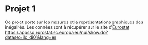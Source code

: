 # Projet 1
Ce projet porte sur les mesures et la représentations graphiques des inégalités. 
Les données sont à récupérer sur le site d'[Eurostat](https://fr.wikipedia.org/wiki/Eurostat)
https://appsso.eurostat.ec.europa.eu/nui/show.do?dataset=ilc_di01&lang=en

